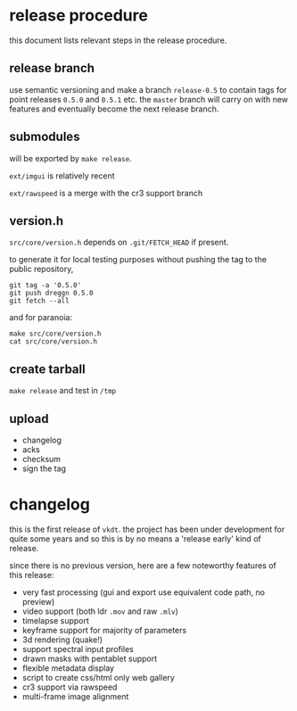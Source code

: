 # release procedure

this document lists relevant steps in the release procedure.

## release branch

use semantic versioning and make a branch `release-0.5` to
contain tags for point releases `0.5.0` and `0.5.1` etc.
the `master` branch will carry on with new features and eventually become the
next release branch.

## submodules

will be exported by `make release`.

`ext/imgui` is relatively recent

`ext/rawspeed` is a merge with the cr3 support branch

## version.h

`src/core/version.h` depends on `.git/FETCH_HEAD` if present.

to generate it for local testing purposes without pushing the tag
to the public repository,
```
git tag -a '0.5.0'
git push dreggn 0.5.0
git fetch --all
```

and for paranoia:

```
make src/core/version.h
cat src/core/version.h
```

## create tarball

`make release` and test in `/tmp`

## upload

* changelog
* acks
* checksum
* sign the tag

# changelog

this is the first release of `vkdt`. the project has been under development for
quite some years and so this is by no means a 'release early' kind of release.

since there is no previous version, here are a few noteworthy features of this release:

* very fast processing (gui and export use equivalent code path, no preview)
* video support (both ldr `.mov` and raw `.mlv`)
* timelapse support
* keyframe support for majority of parameters
* 3d rendering (quake!)
* support spectral input profiles
* drawn masks with pentablet support
* flexible metadata display
* script to create css/html only web gallery
* cr3 support via rawspeed
* multi-frame image alignment
